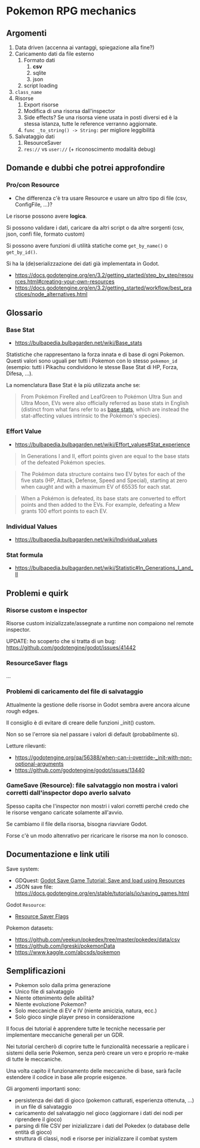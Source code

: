 # Pokemon RPG mechanics

## Argomenti

1. Data driven (accenna ai vantaggi, spiegazione alla fine?)
2. Caricamento dati da file esterno
   1. Formato dati
      1. **csv**
      2. sqlite
      3. json
   2. script loading
3. `class_name`
4. Risorse
   1. Export risorse
   2. Modifica di una risorsa dall'inspector
   3. Side effects? Se una risorsa viene usata in posti diversi ed è la stessa 
   istanza, tutte le reference verranno aggiornate.
   1. `func _to_string() -> String:` per migliore leggibilità
5. Salvataggio dati
   1. ResourceSaver
   2. `res://` vs `user://` (+ riconoscimento modalità debug)

## Domande e dubbi che potrei approfondire

### Pro/con Resource

- Che differenza c'è tra usare Resource e usare un altro tipo di file (csv,
  ConfigFile, ...)?

Le risorse possono avere **logica**.

Si possono validare i dati, caricare da altri script o da altre sorgenti (csv,
json, confi file, formato custom)

Si possono avere funzioni di utilità statiche come `get_by_name()` o
`get_by_id()`.

Si ha la (de)serializzazione dei dati già implementata in Godot.

- https://docs.godotengine.org/en/3.2/getting_started/step_by_step/resources.html#creating-your-own-resources
- https://docs.godotengine.org/en/3.2/getting_started/workflow/best_practices/node_alternatives.html

## Glossario

### Base Stat

- https://bulbapedia.bulbagarden.net/wiki/Base_stats

Statistiche che rappresentano la forza innata e di base di ogni Pokemon.
Questi valori sono uguali per tutti i Pokemon con lo stesso `pokemon_id`
(esempio: tutti i Pikachu condividono le stesse Base Stat di HP, Forza,
Difesa, ...).

La nomenclatura Base Stat è la più utilizzata anche se:

> From Pokémon FireRed and LeafGreen to Pokémon Ultra Sun and Ultra Moon, EVs
> were also officially referred as base stats in English (distinct from what
> fans refer to as [base
> stats](https://bulbapedia.bulbagarden.net/wiki/Base_stats), which are instead
> the stat-affecting values intrinsic to the Pokémon's species).

### Effort Value

- https://bulbapedia.bulbagarden.net/wiki/Effort_values#Stat_experience

> In Generations I and II, effort points given are equal to the base stats of the
defeated Pokémon species.

> The Pokémon data structure contains two EV bytes for each of the five stats
> (HP, Attack, Defense, Speed and Special), starting at zero when caught and
> with a maximum EV of 65535 for each stat.

> When a Pokémon is defeated, its base stats are converted to effort points and
> then added to the EVs. For example, defeating a Mew grants 100 effort points
> to each EV.

### Individual Values

- https://bulbapedia.bulbagarden.net/wiki/Individual_values

### Stat formula

- https://bulbapedia.bulbagarden.net/wiki/Statistic#In_Generations_I_and_II

## Problemi e quirk

### Risorse custom e inspector

Risorse custom inizializzate/assegnate a runtime non compaiono nel remote
inspector.

UPDATE: ho scoperto che si tratta di un bug: https://github.com/godotengine/godot/issues/41442

### ResourceSaver flags

...

### Problemi di caricamento del file di salvataggio

Attualmente la gestione delle risorse in Godot sembra avere ancora alcune rough
edges.

Il consiglio è di evitare di creare delle funzioni _init() custom.

Non so se l'errore sia nel passare i valori di default (probabilmente sì).

Letture rilevanti:
- https://godotengine.org/qa/56388/when-can-i-override-_init-with-non-optional-arguments
- https://github.com/godotengine/godot/issues/13440

### GameSave (Resource): file salvataggio non mostra i valori corretti dall'inspector dopo averlo salvato

Spesso capita che l'inspector non mostri i valori corretti perché credo che
le risorse vengano caricate solamente all'avvio.

Se cambiamo il file della risorsa, bisogna riavviare Godot.

Forse c'è un modo altenrativo per ricaricare le risorse ma non lo conosco.

## Documentazione e link utili

Save system:

- GDQuest: [Godot Save Game Tutorial: Save and load using Resources](https://youtu.be/ML-hiNytIqE)
- JSON save file: https://docs.godotengine.org/en/stable/tutorials/io/saving_games.html

Godot `Resource`:

- [Resource Saver Flags](https://docs.godotengine.org/en/stable/classes/class_resourcesaver.html?#enumerations)

Pokemon datasets:

- https://github.com/veekun/pokedex/tree/master/pokedex/data/csv
- https://github.com/lgreski/pokemonData
- https://www.kaggle.com/abcsds/pokemon

## Semplificazioni

- Pokemon solo dalla prima generazione
- Unico file di salvataggio
- Niente ottenimento delle abilità?
- Niente evoluzione Pokemon?
- Solo meccaniche di EV e IV (niente amicizia, natura, ecc.)
- Solo gioco single player preso in considerazione

Il focus dei tutorial è apprendere tutte le tecniche necessarie per implementare
meccaniche generali per un GDR.

Nei tutorial cercherò di coprire tutte le funzionalità necessarie a replicare
i sistemi della serie Pokemon, senza però creare un vero e proprio re-make di
tutte le meccaniche.

Una volta capito il funzionamento delle meccaniche di base, sarà facile
estendere il codice in base alle proprie esigenze.

Gli argomenti importanti sono:

- persistenza dei dati di gioco (pokemon catturati, esperienza ottenuta, ...) in
  un file di salvataggio
- caricamento del salvataggio nel gioco (aggiornare i dati dei nodi per
  riprendere il gioco)
- parsing di file CSV per inizializzare i dati del Pokedex (o database delle
  entità di gioco)
- struttura di classi, nodi e risorse per inizializzare il combat system
